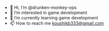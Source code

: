 - 👋 Hi, I’m @drunken-monkey-ops
- 👀 I’m interested in game development
- 🌱 I’m currently learning game development
- 📫 How to reach me koushikb333@gmail.com

<!---
drunken-monkey-ops/drunken-monkey-ops is a ✨ special ✨ repository because its `README.md` (this file) appears on your GitHub profile.
You can click the Preview link to take a look at your changes.
--->
